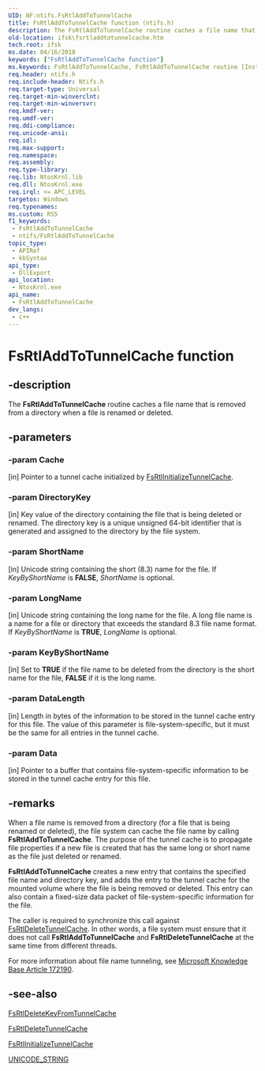 ```yaml
---
UID: NF:ntifs.FsRtlAddToTunnelCache
title: FsRtlAddToTunnelCache function (ntifs.h)
description: The FsRtlAddToTunnelCache routine caches a file name that is removed from a directory when a file is renamed or deleted.
old-location: ifsk\fsrtladdtotunnelcache.htm
tech.root: ifsk
ms.date: 04/16/2018
keywords: ["FsRtlAddToTunnelCache function"]
ms.keywords: FsRtlAddToTunnelCache, FsRtlAddToTunnelCache routine [Installable File System Drivers], fsrtlref_85021948-2f5a-4462-8222-ddc25ed86f97.xml, ifsk.fsrtladdtotunnelcache, ntifs/FsRtlAddToTunnelCache
req.header: ntifs.h
req.include-header: Ntifs.h
req.target-type: Universal
req.target-min-winverclnt: 
req.target-min-winversvr: 
req.kmdf-ver: 
req.umdf-ver: 
req.ddi-compliance: 
req.unicode-ansi: 
req.idl: 
req.max-support: 
req.namespace: 
req.assembly: 
req.type-library: 
req.lib: NtosKrnl.lib
req.dll: NtosKrnl.exe
req.irql: <= APC_LEVEL
targetos: Windows
req.typenames: 
ms.custom: RS5
f1_keywords:
 - FsRtlAddToTunnelCache
 - ntifs/FsRtlAddToTunnelCache
topic_type:
 - APIRef
 - kbSyntax
api_type:
 - DllExport
api_location:
 - NtosKrnl.exe
api_name:
 - FsRtlAddToTunnelCache
dev_langs:
 - c++
---
```


# FsRtlAddToTunnelCache function


## -description

The <b>FsRtlAddToTunnelCache</b> routine caches a file name that is removed from a directory when a file is renamed or deleted.

## -parameters

### -param Cache 

[in]
Pointer to a tunnel cache initialized by <a href="/windows-hardware/drivers/ddi/ntifs/nf-ntifs-_fsrtl_advanced_fcb_header-fsrtlinitializetunnelcache">FsRtlInitializeTunnelCache</a>.

### -param DirectoryKey 

[in]
Key value of the directory containing the file that is being deleted or renamed. The directory key is a unique unsigned 64-bit identifier that is generated and assigned to the directory by the file system.

### -param ShortName 

[in]
Unicode string containing the short (8.3) name for the file. If <i>KeyByShortName</i> is <b>FALSE</b>, <i>ShortName</i> is optional.

### -param LongName 

[in]
Unicode string containing the long name for the file. A long file name is a name for a file or directory that exceeds the standard 8.3 file name format. If <i>KeyByShortName</i> is <b>TRUE</b>, <i>LongName</i> is optional.

### -param KeyByShortName 

[in]
Set to <b>TRUE</b> if the file name to be deleted from the directory is the short name for the file, <b>FALSE</b> if it is the long name.

### -param DataLength 

[in]
Length in bytes of the information to be stored in the tunnel cache entry for this file. The value of this parameter is file-system-specific, but it must be the same for all entries in the tunnel cache.

### -param Data 

[in]
Pointer to a buffer that contains file-system-specific information to be stored in the tunnel cache entry for this file.

## -remarks

When a file name is removed from a directory (for a file that is being renamed or deleted), the file system can cache the file name by calling <b>FsRtlAddToTunnelCache</b>. The purpose of the tunnel cache is to propagate file properties if a new file is created that has the same long or short name as the file just deleted or renamed.

<b>FsRtlAddToTunnelCache</b> creates a new entry that contains the specified file name and directory key, and adds the entry to the tunnel cache for the mounted volume where the file is being removed or deleted. This entry can also contain a fixed-size data packet of file-system-specific information for the file. 

The caller is required to synchronize this call against <a href="/windows-hardware/drivers/ddi/ntifs/nf-ntifs-_fsrtl_advanced_fcb_header-fsrtldeletetunnelcache">FsRtlDeleteTunnelCache</a>. In other words, a file system must ensure that it does not call <b>FsRtlAddToTunnelCache</b> and <b>FsRtlDeleteTunnelCache</b> at the same time from different threads. 

For more information about file name tunneling, see <a href="https://go.microsoft.com/fwlink/p/?linkid=3100&id=172190">Microsoft Knowledge Base Article 172190</a>.

## -see-also

<a href="/windows-hardware/drivers/ddi/ntifs/nf-ntifs-_fsrtl_advanced_fcb_header-fsrtldeletekeyfromtunnelcache">FsRtlDeleteKeyFromTunnelCache</a>



<a href="/windows-hardware/drivers/ddi/ntifs/nf-ntifs-_fsrtl_advanced_fcb_header-fsrtldeletetunnelcache">FsRtlDeleteTunnelCache</a>



<a href="/windows-hardware/drivers/ddi/ntifs/nf-ntifs-_fsrtl_advanced_fcb_header-fsrtlinitializetunnelcache">FsRtlInitializeTunnelCache</a>



<a href="/windows/win32/api/ntdef/ns-ntdef-_unicode_string">UNICODE_STRING</a>
